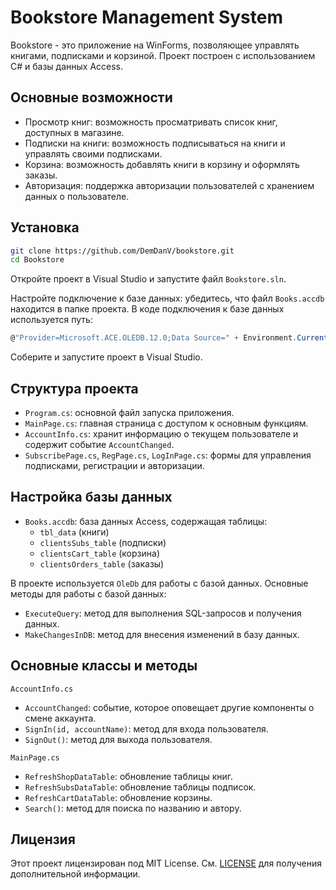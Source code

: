 # Bookstore Management System

Bookstore - это приложение на WinForms, позволяющее управлять книгами, подписками и корзиной. Проект построен с использованием C# и базы данных Access.

## Основные возможности

- Просмотр книг: возможность просматривать список книг, доступных в магазине.
- Подписки на книги: возможность подписываться на книги и управлять своими подписками.
- Корзина: возможность добавлять книги в корзину и оформлять заказы.
- Авторизация: поддержка авторизации пользователей с хранением данных о пользователе.

## Установка

```bash
git clone https://github.com/DemDanV/bookstore.git
cd Bookstore
```

Откройте проект в Visual Studio и запустите файл `Bookstore.sln`.

Настройте подключение к базе данных: убедитесь, что файл `Books.accdb` находится в папке проекта. В коде подключения к базе данных используется путь:

```csharp
@"Provider=Microsoft.ACE.OLEDB.12.0;Data Source=" + Environment.CurrentDirectory + "\\Books.accdb"
```

Соберите и запустите проект в Visual Studio.

## Структура проекта

- `Program.cs`: основной файл запуска приложения.
- `MainPage.cs`: главная страница с доступом к основным функциям.
- `AccountInfo.cs`: хранит информацию о текущем пользователе и содержит событие `AccountChanged`.
- `SubscribePage.cs`, `RegPage.cs`, `LogInPage.cs`: формы для управления подписками, регистрации и авторизации.

## Настройка базы данных

- `Books.accdb`: база данных Access, содержащая таблицы:
  - `tbl_data` (книги)
  - `clientsSubs_table` (подписки)
  - `clientsCart_table` (корзина)
  - `clientsOrders_table` (заказы)
  
В проекте используется `OleDb` для работы с базой данных. Основные методы для работы с базой данных:

- `ExecuteQuery`: метод для выполнения SQL-запросов и получения данных.
- `MakeChangesInDB`: метод для внесения изменений в базу данных.

## Основные классы и методы

`AccountInfo.cs`  
- `AccountChanged`: событие, которое оповещает другие компоненты о смене аккаунта.
- `SignIn(id, accountName)`: метод для входа пользователя.
- `SignOut()`: метод для выхода пользователя.

`MainPage.cs`  
- `RefreshShopDataTable`: обновление таблицы книг.
- `RefreshSubsDataTable`: обновление таблицы подписок.
- `RefreshCartDataTable`: обновление корзины.
- `Search()`: метод для поиска по названию и автору.

## Лицензия

Этот проект лицензирован под MIT License. См. [LICENSE](LICENSE) для получения дополнительной информации.
